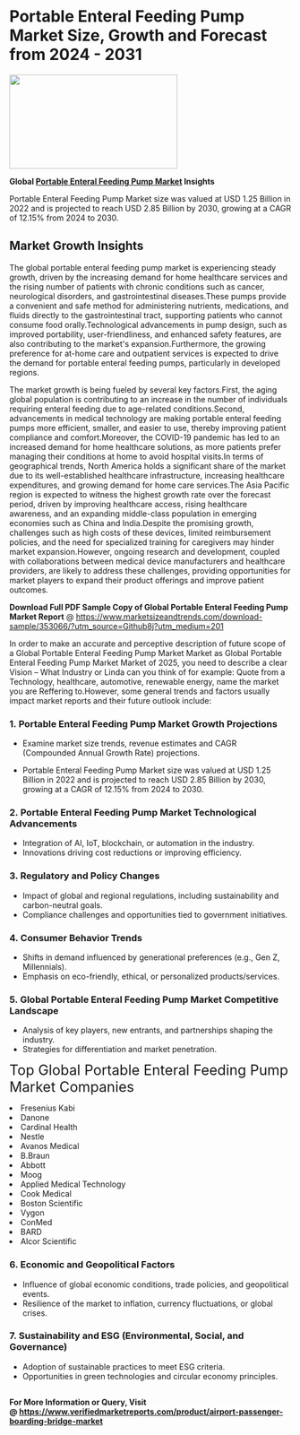 <H1>Portable Enteral Feeding Pump Market Size, Growth and Forecast from 2024 - 2031</H1><img class="aligncenter size-medium wp-image-584254" src="https://thirdeyenews.in/wp-content/uploads/2024/09/Global-Market-Research-300x168.jpeg" alt="" width="300" height="168" /><p><strong>Global&nbsp;<a href="https://www.marketsizeandtrends.com/download-sample/353066/?utm_source=Github8j?utm_medium=201">Portable Enteral Feeding Pump Market</a> Insights</strong></p><p>Portable Enteral Feeding Pump Market size was valued at USD 1.25 Billion in 2022 and is projected to reach USD 2.85 Billion by 2030, growing at a CAGR of 12.15% from 2024 to 2030.</p><p><h2>Market Growth Insights</h2> <p>The global portable enteral feeding pump market is experiencing steady growth, driven by the increasing demand for home healthcare services and the rising number of patients with chronic conditions such as cancer, neurological disorders, and gastrointestinal diseases.These pumps provide a convenient and safe method for administering nutrients, medications, and fluids directly to the gastrointestinal tract, supporting patients who cannot consume food orally.Technological advancements in pump design, such as improved portability, user-friendliness, and enhanced safety features, are also contributing to the market's expansion.Furthermore, the growing preference for at-home care and outpatient services is expected to drive the demand for portable enteral feeding pumps, particularly in developed regions.</p> <p>The market growth is being fueled by several key factors.First, the aging global population is contributing to an increase in the number of individuals requiring enteral feeding due to age-related conditions.Second, advancements in medical technology are making portable enteral feeding pumps more efficient, smaller, and easier to use, thereby improving patient compliance and comfort.Moreover, the COVID-19 pandemic has led to an increased demand for home healthcare solutions, as more patients prefer managing their conditions at home to avoid hospital visits.In terms of geographical trends, North America holds a significant share of the market due to its well-established healthcare infrastructure, increasing healthcare expenditures, and growing demand for home care services.The Asia Pacific region is expected to witness the highest growth rate over the forecast period, driven by improving healthcare access, rising healthcare awareness, and an expanding middle-class population in emerging economies such as China and India.Despite the promising growth, challenges such as high costs of these devices, limited reimbursement policies, and the need for specialized training for caregivers may hinder market expansion.However, ongoing research and development, coupled with collaborations between medical device manufacturers and healthcare providers, are likely to address these challenges, providing opportunities for market players to expand their product offerings and improve patient outcomes.</p><p><span class=""><strong>Download Full PDF Sample Copy of Global Portable Enteral Feeding Pump Market Report</strong> @ <a href="https://www.marketsizeandtrends.com/download-sample/353066/?utm_source=Github8j?utm_medium=201" target="_blank">https://www.marketsizeandtrends.com/download-sample/353066/?utm_source=Github8j?utm_medium=201</a></span></p><p>In order to make an accurate and perceptive description of future scope of a Global&nbsp;Portable Enteral Feeding Pump Market Market as Global&nbsp;Portable Enteral Feeding Pump Market Market of 2025, you need to describe a clear Vision &ndash; What Industry or Linda can you think of for example: Quote from a Technology, healthcare, automotive, renewable energy, name the market you are Reffering to.However, some general trends and factors usually impact market reports and their future outlook include:</p><h3>1.&nbsp;<strong>Portable Enteral Feeding Pump Market Growth Projections</strong></h3><ul><li>Examine market size trends, revenue estimates and CAGR (Compounded Annual Growth Rate) projections.</li><li><p>Portable Enteral Feeding Pump Market size was valued at USD 1.25 Billion in 2022 and is projected to reach USD 2.85 Billion by 2030, growing at a CAGR of 12.15% from 2024 to 2030.</p></li></ul><h3>2.&nbsp;<strong>Portable Enteral Feeding Pump Market Technological Advancements</strong></h3><ul><li>Integration of AI, IoT, blockchain, or automation in the industry.</li><li>Innovations driving cost reductions or improving efficiency.</li></ul><h3>3.&nbsp;<strong>Regulatory and Policy Changes</strong></h3><ul><li>Impact of global and regional regulations, including sustainability and carbon-neutral goals.</li><li>Compliance challenges and opportunities tied to government initiatives.</li></ul><h3>4.&nbsp;<strong>Consumer Behavior Trends</strong></h3><ul><li>Shifts in demand influenced by generational preferences (e.g., Gen Z, Millennials).</li><li>Emphasis on eco-friendly, ethical, or personalized products/services.</li></ul><h3>5.&nbsp;<strong>Global Portable Enteral Feeding Pump Market Competitive Landscape</strong></h3><ul><li>Analysis of key players, new entrants, and partnerships shaping the industry.</li><li>Strategies for differentiation and market penetration.</li></ul><p data-pm-slice="1 1 []"><span style="color: inherit; font-family: inherit; font-size: 25px;">Top Global Portable Enteral Feeding Pump Market Companies</span></p><div class="" data-test-id=""><p><li>Fresenius Kabi</li><li> Danone</li><li> Cardinal Health</li><li> Nestle</li><li> Avanos Medical</li><li> B.Braun</li><li> Abbott</li><li> Moog</li><li> Applied Medical Technology</li><li> Cook Medical</li><li> Boston Scientific</li><li> Vygon</li><li> ConMed</li><li> BARD</li><li> Alcor Scientific</li></p></div><h3>6.&nbsp;<strong>Economic and Geopolitical Factors</strong></h3><ul><li>Influence of global economic conditions, trade policies, and geopolitical events.</li><li>Resilience of the market to inflation, currency fluctuations, or global crises.</li></ul><h3>7.&nbsp;<strong>Sustainability and ESG (Environmental, Social, and Governance)</strong></h3><ul><li>Adoption of sustainable practices to meet ESG criteria.</li><li>Opportunities in green technologies and circular economy principles.</li></ul><h2><strong style="font-size: 14px;">For More Information or Query, Visit @&nbsp;</strong><a style="background-color: #ffffff; font-size: 14px;" href="https://www.marketsizeandtrends.com/report/portable-enteral-feeding-pump-market/" target="_blank">https://www.verifiedmarketreports.com/product/airport-passenger-boarding-bridge-market</a></h2>